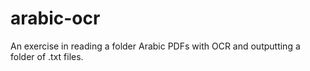 # arabic-ocr

An exercise in reading a folder Arabic PDFs with OCR and outputting a folder of .txt files.
